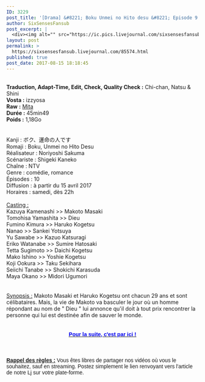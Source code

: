 ```yaml
---
ID: 3229
post_title: '[Drama] &#8221; Boku Unmei no Hito desu &#8221; Episode 9 VOSTFR'
author: SixSensesFansub
post_excerpt: |
  <div><img alt="" src="https://ic.pics.livejournal.com/sixsensesfansub/28580493/51589/51589_600.jpg" title=""></div><div><br><b>Traduction, Adapt-Time, Edit, Check, Quality Check :</b> Chi-chan, Natsu &amp; Shini</div><div><b>Vosta :</b> izzyosa</div><div><b>Raw</b> <b>:</b> <a href="https://kal519.wordpress.com/" rel="nofollow">Mita</a></div><div><b>Dur&eacute;e :</b> 45min49</div><div><b>Poids :</b> 1,18Go</div><div><br><br>Kanji : &#12508;&#12463;&#12289;&#36939;&#21629;&#12398;&#20154;&#12391;&#12377;</div><div>Romaji : Boku, Unmei no Hito Desu</div><div>R&eacute;alisateur : Noriyoshi Sakuma</div><div>Sc&eacute;nariste : Shigeki Kaneko</div><div>Cha&icirc;ne : NTV</div><div>Genre : com&eacute;die, romance</div><div>&Eacute;pisodes : 10</div><div>Diffusion : &agrave; partir du 15 avril 2017</div><div>Horaires : samedi, d&egrave;s 22h</div><div><br><u>Casting : </u></div><div>Kazuya Kamenashi &gt;&gt; Makoto Masaki</div><div>Tomohisa Yamashita &gt;&gt; Dieu</div><div>Fumino Kimura &gt;&gt; Haruko Kogetsu</div><div>Nanao &gt;&gt; Sankei Yotsuya</div><div>Yu Sawabe &gt;&gt; Kazuo Katsuragi</div><div>Eriko Watanabe &gt;&gt; Sumire Hatosaki</div><div>Tetta Sugimoto &gt;&gt; Daichi Kogetsu<span> </span></div><div>Mako Ishino &gt;&gt; Yoshie Kogetsu</div><div>Koji Ookura &gt;&gt; Taku Sekihara<span> </span></div><div>Seiichi Tanabe &gt;&gt; Shokichi Karasuda<span> </span></div><div>Maya Okano &gt;&gt; Midori Ugumori</div><div><br><br><u>Synopsis :</u> Makoto Masaki et Haruko Kogetsu ont chacun 29 ans et sont c&eacute;libataires. Mais, la vie de Makoto va basculer le jour o&ugrave; un homme r&eacute;pondant au nom de " Dieu " lui annonce qu'il doit &agrave; tout prix rencontrer la personne qui lui est destin&eacute;e afin de sauver le monde.</div><div><br><br><a href="http://six-senses.actifforum.com/t7696-drama-boku-unmei-no-hito-desu-episode-9-vostfr#65754" rel="nofollow"><u><b><span><span><span>Pour la suite, c'est par ici !</span></span></span></b></u></a></div><br><br><br><div><b><u><span><span>Rappel des r&egrave;gles :</span></span></u></b> <span><span>Vous &ecirc;tes libres de partager nos vid&eacute;os o&ugrave; vous le souhaitez, sauf en streaming. Postez simplement le lien renvoyant vers l'article de notre Lj sur votre plate-forme.</span></span></div>
layout: post
permalink: >
  https://sixsensesfansub.livejournal.com/85574.html
published: true
post_date: 2017-08-15 18:18:45
---
```

<div style="text-align:center"><img alt="" src="https://united-subs.dearclouds.com/wp-content/uploads/2018/04/e2c5b7a9f96370dbf26f1ce39d1f817b.jpg" title="" /></div><div><br /><b>Traduction, Adapt-Time, Edit, Check, Quality Check :</b> Chi-chan, Natsu &amp; Shini</div><div><b>Vosta :</b> izzyosa</div><div><b>Raw</b> <b>:</b> <a href="https://kal519.wordpress.com/" rel="nofollow">Mita</a></div><div><b>Dur&eacute;e :</b> 45min49</div><div><b>Poids :</b> 1,18Go</div><div><br /><br />Kanji : ボク、運命の人です</div><div>Romaji : Boku, Unmei no Hito Desu</div><div>R&eacute;alisateur : Noriyoshi Sakuma</div><div>Sc&eacute;nariste : Shigeki Kaneko</div><div>Cha&icirc;ne : NTV</div><div>Genre : com&eacute;die, romance</div><div>&Eacute;pisodes : 10</div><div>Diffusion : &agrave; partir du 15 avril 2017</div><div>Horaires : samedi, d&egrave;s 22h</div><div><br /><u>Casting : </u></div><div>Kazuya Kamenashi &gt;&gt; Makoto Masaki</div><div>Tomohisa Yamashita &gt;&gt; Dieu</div><div>Fumino Kimura &gt;&gt; Haruko Kogetsu</div><div>Nanao &gt;&gt; Sankei Yotsuya</div><div>Yu Sawabe &gt;&gt; Kazuo Katsuragi</div><div>Eriko Watanabe &gt;&gt; Sumire Hatosaki</div><div>Tetta Sugimoto &gt;&gt; Daichi Kogetsu<span class="" style="white-space:pre"> </span></div><div>Mako Ishino &gt;&gt; Yoshie Kogetsu</div><div>Koji Ookura &gt;&gt; Taku Sekihara<span class="" style="white-space:pre"> </span></div><div>Seiichi Tanabe &gt;&gt; Shokichi Karasuda<span class="" style="white-space:pre"> </span></div><div>Maya Okano &gt;&gt; Midori Ugumori</div><div><br /><br /><u>Synopsis :</u> Makoto Masaki et Haruko Kogetsu ont chacun 29 ans et sont c&eacute;libataires. Mais, la vie de Makoto va basculer le jour o&ugrave; un homme r&eacute;pondant au nom de &quot; Dieu &quot; lui annonce qu&#39;il doit &agrave; tout prix rencontrer la personne qui lui est destin&eacute;e afin de sauver le monde.</div><div style="text-align:center"><br /><br /><a href="http://six-senses.actifforum.com/t7696-drama-boku-unmei-no-hito-desu-episode-9-vostfr#65754" rel="nofollow"><u><b><span style="color:#0000ee;"><span style="font-family:arial,sans-serif;"><span style="font-size:10.5pt;">Pour la suite, c&#39;est par ici !</span></span></span></b></u></a></div><br /><br /><br /><div><b><u><span style="font-family:arial,sans-serif;"><span style="font-size:10.5pt;">Rappel des r&egrave;gles :</span></span></u></b> <span style="font-family:arial,sans-serif;"><span style="font-size:10.5pt;">Vous &ecirc;tes libres de partager nos vid&eacute;os o&ugrave; vous le souhaitez, sauf en streaming. Postez simplement le lien renvoyant vers l&#39;article de notre Lj sur votre plate-forme.</span></span></div>